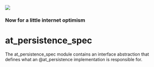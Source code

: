 <img src="https://atsign.dev/assets/img/@developersmall.png?sanitize=true">

### Now for a little internet optimism

# at_persistence_spec
The at_persistence_spec module contains an interface abstraction that defines 
what an @at_persistence implementation is responsible for. 
